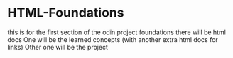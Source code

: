 # HTML-Foundations
this is for the first section of the odin project foundations there will be html docs
One will be the learned concepts (with another extra html docs for links)
Other one will be the project
